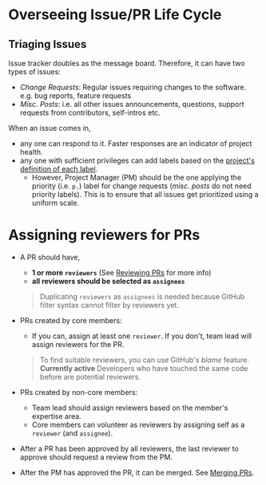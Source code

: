 # Overseeing Issue/PR Life Cycle

## Triaging Issues

Issue tracker doubles as the message board. Therefore, it can have two types of issues:
* _Change Requests_: Regular issues requiring changes to the software. e.g. bug reports, feature requests
* _Misc. Posts_: i.e. all other issues announcements, questions, support requests from contributors, self-intros etc. 
 
When an issue comes in, 

* any one can respond to it. Faster responses are an indicator of project health.
* any one with sufficient privileges can add labels based on the [project's definition of each label](DefiningLabels.md).
  * However, Project Manager (PM) should be the one applying the priority (i.e. `p.`) label 
    for change requests (_misc. posts_ do not need priority labels). This is to ensure that all issues get
    prioritized using a uniform scale.

# Assigning reviewers for PRs

* A PR should have,
  * **1 or more `reviewers`** (See [Reviewing PRs](ReviewingPrs.md) for more info)
  * **all reviewers should be selected as `assignees`**
  
  > Duplicating `reviewers` as `assignees` is needed because GitHub filter syntax cannot filter by reviewers yet.
  
* PRs created by core members:
  * If you can, assign at least one `reviewer`. If you don't, team lead will assign reviewers for the PR.
  
  > To find suitable reviewers, you can use GitHub's _blame_ feature. 
  > **Currently active** Developers who have touched the same code before are potential reviewers.
  
* PRs created by non-core members:
  * Team lead should assign reviewers based on the member's expertise area. 
  * Core members can volunteer as reviewers by assigning self as a `reviewer` (and `assignee`).

* After a PR has been approved by all reviewers, the last reviewer to approve should request a 
  review from the PM.
  
* After the PM has approved the PR, it can be merged. See [Merging PRs](MergingPrs.md).
 
